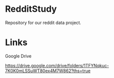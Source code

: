 # RedditStudy
Repository for our reddit data project.

# Links
Google Drive

https://drive.google.com/drive/folders/1TFYNqkuc-7K0K0mLSSuWT80ex4M7W862?ths=true
